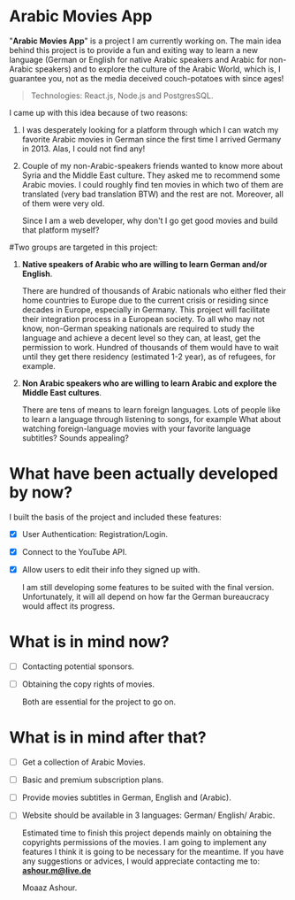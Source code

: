 # Arabic Movies App

"**Arabic Movies App**" is a project I am currently working on.
   The main idea behind this project is to provide a fun and exiting way to learn a new language (German or English for native Arabic speakers and Arabic for non-Arabic speakers) and to explore the culture of the Arabic World, which is, I guarantee you, not as the media deceived couch-potatoes with since ages!

> Technologies: React.js, Node.js and PostgresSQL.


   I came up with this idea because of two reasons:

1. I was desperately looking for a platform through which I can watch my favorite Arabic
   movies in German since the first time I arrived
   Germany in 2013. Alas, I could not find any!
2. Couple of my non-Arabic-speakers friends wanted to know more about Syria and the Middle
   East culture. They asked me to recommend some
   Arabic movies. I could roughly find ten movies in which two of them are translated (very bad translation BTW) and the rest are not. Moreover, all of them were very old.

   Since I am a web developer, why don't I go get good movies and build that platform myself?


#Two groups are targeted in this project:
1. **Native speakers of Arabic who are willing to learn German and/or English**.

   There are hundred of thousands of Arabic nationals who either fled their home countries to Europe due to the current crisis or residing since decades in Europe, especially in Germany. This project will facilitate their integration process in a European society. To all who may not know, non-German speaking nationals are required to study the language and achieve a decent level so they can, at least, get the permission to work. Hundred of thousands of them would have to wait until they get there residency (estimated 1-2 year), as of refugees, for example.
2. **Non Arabic speakers who are willing to learn Arabic and explore the Middle East
   cultures**.

   There are tens of means to learn foreign languages. Lots of people like to learn a language through listening to songs, for example
   What about watching foreign-language movies with your favorite language subtitles? Sounds appealing?


# What have been actually developed by now?
I built the basis of the project and included these features:
- [X] User Authentication: Registration/Login.
- [X] Connect to the YouTube API.
- [X] Allow users to edit their info they signed up with.

   I am still developing some features to be suited with the final version. Unfortunately, it will all depend on how far the German bureaucracy would affect its progress.

# What is in mind now?
- [ ] Contacting potential sponsors.
- [ ] Obtaining the copy rights of movies.

   Both are essential for the project to go on.


# What is in mind after that?
- [ ] Get a collection of Arabic Movies.
- [ ] Basic and premium subscription plans.
- [ ] Provide movies subtitles in German, English and (Arabic).
- [ ] Website should be available in 3 languages: German/ English/ Arabic.


   Estimated time to finish this project depends mainly on obtaining the copyrights permissions of the movies.
   I am going to implement any features I think it is going to be necessary for the meantime. If you have any suggestions or advices, I would appreciate contacting me to:  **ashour.m@live.de**




   Moaaz Ashour.
